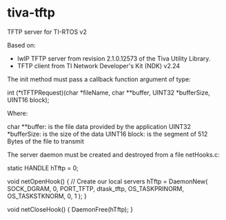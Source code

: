 # tiva-tftp
TFTP server for TI-RTOS v2

Based on:

- lwIP TFTP server from revision 2.1.0.12573 of the Tiva Utility Library.
- TFTP client from TI Network Developer's Kit (NDK) v2.24

The init method must pass a callback function argument of type:

int (*tTFTPRequest)(char *fileName, char **buffer, UINT32 *bufferSize, UINT16 block);

Where:

char **buffer: is the file data provided by the application
UINT32 *bufferSize: is the size of the data
UINT16 block: is the segment of 512 Bytes of the file to transmit

The server daemon must be created and destroyed from a file netHooks.c:

static HANDLE hTftp = 0;

void netOpenHook()
{
    // Create our local servers
	hTftp = DaemonNew( SOCK_DGRAM, 0, PORT_TFTP, dtask_tftp, OS_TASKPRINORM, OS_TASKSTKNORM, 0, 1 );
}

void netCloseHook()
{
    DaemonFree(hTftp);
}
